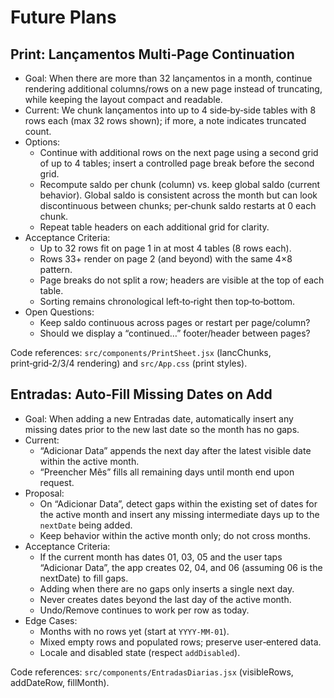 # Future Plans

## Print: Lançamentos Multi‑Page Continuation

- Goal: When there are more than 32 lançamentos in a month, continue rendering additional columns/rows on a new page instead of truncating, while keeping the layout compact and readable.
- Current: We chunk lançamentos into up to 4 side‑by‑side tables with 8 rows each (max 32 rows shown); if more, a note indicates truncated count.
- Options:
  - Continue with additional rows on the next page using a second grid of up to 4 tables; insert a controlled page break before the second grid.
  - Recompute saldo per chunk (column) vs. keep global saldo (current behavior). Global saldo is consistent across the month but can look discontinuous between chunks; per‑chunk saldo restarts at 0 each chunk.
  - Repeat table headers on each additional grid for clarity.
- Acceptance Criteria:
  - Up to 32 rows fit on page 1 in at most 4 tables (8 rows each).
  - Rows 33+ render on page 2 (and beyond) with the same 4×8 pattern.
  - Page breaks do not split a row; headers are visible at the top of each table.
  - Sorting remains chronological left‑to‑right then top‑to‑bottom.
- Open Questions:
  - Keep saldo continuous across pages or restart per page/column?
  - Should we display a “continued…” footer/header between pages?

Code references: `src/components/PrintSheet.jsx` (lancChunks, print‑grid‑2/3/4 rendering) and `src/App.css` (print styles).

## Entradas: Auto‑Fill Missing Dates on Add

- Goal: When adding a new Entradas date, automatically insert any missing dates prior to the new last date so the month has no gaps.
- Current:
  - “Adicionar Data” appends the next day after the latest visible date within the active month.
  - “Preencher Mês” fills all remaining days until month end upon request.
- Proposal:
  - On “Adicionar Data”, detect gaps within the existing set of dates for the active month and insert any missing intermediate days up to the `nextDate` being added.
  - Keep behavior within the active month only; do not cross months.
- Acceptance Criteria:
  - If the current month has dates 01, 03, 05 and the user taps “Adicionar Data”, the app creates 02, 04, and 06 (assuming 06 is the nextDate) to fill gaps.
  - Adding when there are no gaps only inserts a single next day.
  - Never creates dates beyond the last day of the active month.
  - Undo/Remove continues to work per row as today.
- Edge Cases:
  - Months with no rows yet (start at `YYYY‑MM‑01`).
  - Mixed empty rows and populated rows; preserve user‑entered data.
  - Locale and disabled state (respect `addDisabled`).

Code references: `src/components/EntradasDiarias.jsx` (visibleRows, addDateRow, fillMonth).

